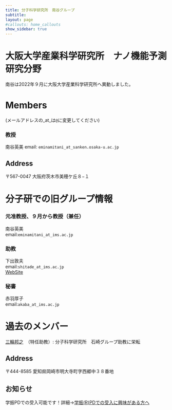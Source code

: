 ```yaml
---
title: 分子科学研究所　南谷グループ
subtitle: 
layout: page
#callouts: home_callouts
show_sidebar: true
---
```


# 大阪大学産業科学研究所　ナノ機能予測研究分野
南谷は2022年９月に大阪大学産業科学研究所へ異動しました。
# Members
(メールアドレスの_at_は`@`に変更してください)  
### 教授
南谷英美 
email:  `eminamitani_at_sanken.osaka-u.ac.jp`

## Address
〒567-0047	大阪府茨木市美穂ケ丘８−１

# 分子研での旧グループ情報
### 元准教授、９月から教授（兼任）
南谷英美   
email:`eminamitani_at_ims.ac.jp`

### 助教
下出敦夫   
email:`shitade_at_ims.ac.jp`  
[WebSite](https://sites.google.com/view/shitade/)

### 秘書
赤羽厚子  
email:`akaba_at_ims.ac.jp`

# 過去のメンバー
[三輪邦之](https://sites.google.com/site/kmiwahome)　（特任助教）: 分子科学研究所　石崎グループ助教に栄転

## Address
〒444-8585	愛知県岡崎市明大寺町字西郷中３８番地

## お知らせ
学振PDでの受入可能です！詳細→[学振(R)PDでの受入に興味がある方へ](/page-1.md/)


